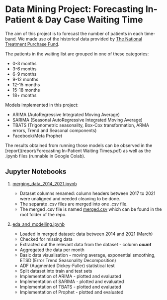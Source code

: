 # Data Mining Project: Forecasting In-Patient & Day Case Waiting Time
The aim of this project is to forecast the number of patients in each time-band. We made use of the historical data 
provided by [The National Treatment Purchase Fund](https://data.gov.ie/dataset/ipdc-waiting-list-by-group-hospital).

The patients in the waiting list are grouped in one of these categories:
- 0-3 months
- 3-6 months
- 6-9 months
- 9-12 months
- 12-15 months
- 15-18 months
- 18+ months

Models implemented in this project:
- ARIMA (AutoRegressive Integrated Moving Average)
- SARIMA (Seasonal AutoRegressive Integrated Moving Average)
- TBATS (Trigonometric seasonality, Box-Cox transformation, ARMA errors, Trend and Seasonal components)
- Facebook/Meta Prophet

The results obtained from running those models can be observed in the [report](report/Forecasting In-Patient Waiting Times.pdf) as well as the .ipynb files (runnable in 
Google Colab).

## Jupyter Notebooks
1. [merging_data_2014_2021.ipynb](merging_data_2014_2021.ipynb)
   - Dataset columns renamed: column headers between 2017 to 2021 were unaligned and needed cleaning to be done. 
   - The separate .csv files are merged into one .csv file.
   - The merged .csv file is named [merged.csv](merged.csv) which can be found in the root folder of the repo.

2. [eda_and_modelling.ipynb](eda_and_modelling.ipynb)
   - Loaded in merged dataset: data between 2014 and 2021 (March)
   - Checked for missing data
   - Extracted out the relevant data from the dataset - column _**count**_ 
   - Aggregated the data per month
   - Basic data visualisation - moving average, exponential smoothing, ETSD (Error Trend Seasonality Decomposition)
   - ADF (Augmented Dickey-Fuller) statistical test
   - Split dataset into train and test sets
   - Implementation of ARIMA - plotted and evaluated
   - Implementation of SARIMA - plotted and evaluated
   - Implementation of TBATS - plotted and evaluated
   - Implementation of Prophet - plotted and evaluated
